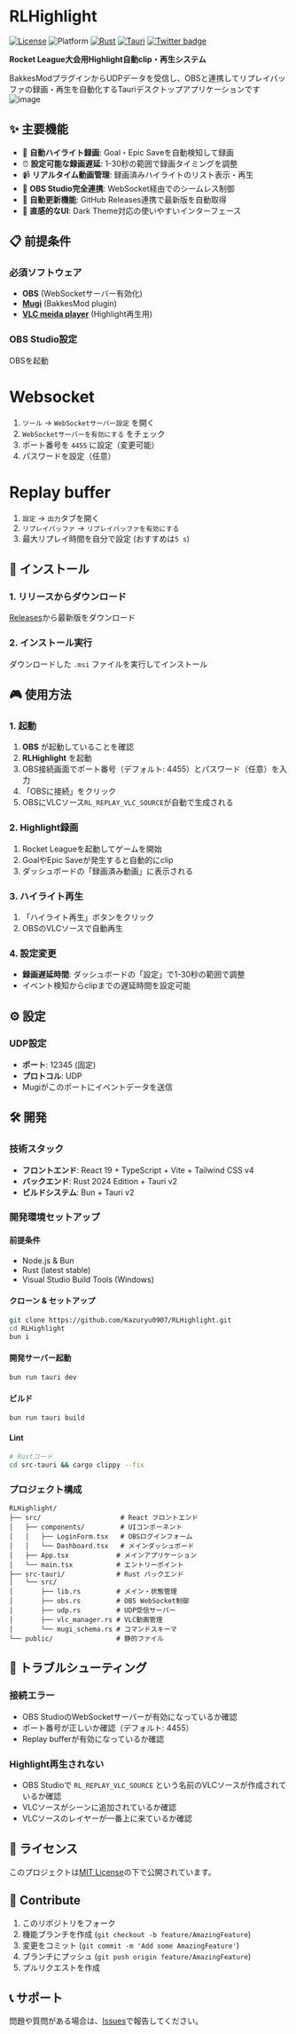 # RLHighlight

[![License](https://img.shields.io/badge/License-MIT-green.svg)](#)
![Platform](https://img.shields.io/badge/platform-Windows-lightgray.svg)
[![Rust](https://img.shields.io/badge/Rust-%23000000.svg?e&logo=rust&logoColor=white)](#)
[![Tauri](https://img.shields.io/badge/Tauri-%2324C8D8.svg?logo=tauri&logoColor=white)]()
[![Twitter badge][]][Twitter link]

**Rocket League大会用Highlight自動clip・再生システム**

BakkesModプラグインからUDPデータを受信し、OBSと連携してリプレイバッファの録画・再生を自動化するTauriデスクトップアプリケーションです  
![image](https://github.com/user-attachments/assets/ec25fe77-dd7a-4778-a327-8688ae83e87a)


## ✨ 主要機能

- 🎯 **自動ハイライト録画**: Goal・Epic Saveを自動検知して録画
- ⏰ **設定可能な録画遅延**: 1-30秒の範囲で録画タイミングを調整
- 📹 **リアルタイム動画管理**: 録画済みハイライトのリスト表示・再生
- 🔄 **OBS Studio完全連携**: WebSocket経由でのシームレス制御
- 🚀 **自動更新機能**: GitHub Releases連携で最新版を自動取得
- 🎨 **直感的なUI**: Dark Theme対応の使いやすいインターフェース

## 📋 前提条件

### 必須ソフトウェア
- **OBS** (WebSocketサーバー有効化)
- **[Mugi](https://github.com/Kazuryu0907/Mugi/releases/)** (BakkesMod plugin)
- **[VLC meida player](https://www.videolan.org/vlc/index.ja.html)** (Highlight再生用)

### OBS Studio設定
OBSを起動
# Websocket
1. `ツール` → `WebSocketサーバー設定` を開く
2. `WebSocketサーバーを有効にする` をチェック
3. ポート番号を `4455` に設定（変更可能）
4. パスワードを設定（任意）
# Replay buffer
1. `設定` → `出力`タブを開く
2. `リプレイバッファ` → `リプレイバッファを有効にする`
3. 最大リプレイ時間を自分で設定 (おすすめは`5 s`)

## 🚀 インストール

### 1. リリースからダウンロード
[Releases](https://github.com/Kazuryu0907/RLHighlight/releases)から最新版をダウンロード

### 2. インストール実行
ダウンロードした `.msi` ファイルを実行してインストール

## 🎮 使用方法

### 1. 起動
1. **OBS** が起動していることを確認
2. **RLHighlight** を起動
3. OBS接続画面でポート番号（デフォルト: 4455）とパスワード（任意）を入力
4. 「OBSに接続」をクリック
5. OBSにVLCソース`RL_REPLAY_VLC_SOURCE`が自動で生成される

### 2. Highlight録画
1. Rocket Leagueを起動してゲームを開始
2. GoalやEpic Saveが発生すると自動的にclip
3. ダッシュボードの「録画済み動画」に表示される

### 3. ハイライト再生
1. 「ハイライト再生」ボタンをクリック
2. OBSのVLCソースで自動再生

### 4. 設定変更
- **録画遅延時間**: ダッシュボードの「設定」で1-30秒の範囲で調整
- イベント検知からclipまでの遅延時間を設定可能

## ⚙️ 設定

### UDP設定
- **ポート**: 12345 (固定)
- **プロトコル**: UDP
- Mugiがこのポートにイベントデータを送信

## 🛠️ 開発

### 技術スタック
- **フロントエンド**: React 19 + TypeScript + Vite + Tailwind CSS v4
- **バックエンド**: Rust 2024 Edition + Tauri v2
- **ビルドシステム**: Bun + Tauri v2

### 開発環境セットアップ

#### 前提条件
- Node.js & Bun
- Rust (latest stable)
- Visual Studio Build Tools (Windows)

#### クローン & セットアップ
```bash
git clone https://github.com/Kazuryu0907/RLHighlight.git
cd RLHighlight
bun i
```

#### 開発サーバー起動
```bash
bun run tauri dev
```

#### ビルド
```bash
bun run tauri build
```

#### Lint
```bash
# Rustコード
cd src-tauri && cargo clippy --fix
```

### プロジェクト構成
```
RLHighlight/
├── src/                    # React フロントエンド
│   ├── components/         # UIコンポーネント
│   │   ├── LoginForm.tsx   # OBSログインフォーム
│   │   └── Dashboard.tsx   # メインダッシュボード
│   ├── App.tsx            # メインアプリケーション
│   └── main.tsx           # エントリーポイント
├── src-tauri/             # Rust バックエンド
│   └── src/
│       ├── lib.rs         # メイン・状態管理
│       ├── obs.rs         # OBS WebSocket制御
│       ├── udp.rs         # UDP受信サーバー
│       ├── vlc_manager.rs # VLC動画管理
│       └── mugi_schema.rs # コマンドスキーマ
└── public/                # 静的ファイル
```

## 🐛 トラブルシューティング

### 接続エラー
- OBS StudioのWebSocketサーバーが有効になっているか確認
- ポート番号が正しいか確認（デフォルト: 4455）
- Replay bufferが有効になっているか確認

### Highlight再生されない
- OBS Studioで `RL_REPLAY_VLC_SOURCE` という名前のVLCソースが作成されているか確認
- VLCソースがシーンに追加されているか確認
- VLCソースのレイヤーが一番上に来ているか確認

## 📄 ライセンス

このプロジェクトは[MIT License](LICENSE)の下で公開されています。

## 🤝 Contribute

1. このリポジトリをフォーク
2. 機能ブランチを作成 (`git checkout -b feature/AmazingFeature`)
3. 変更をコミット (`git commit -m 'Add some AmazingFeature'`)
4. ブランチにプッシュ (`git push origin feature/AmazingFeature`)
5. プルリクエストを作成

## 📞 サポート

問題や質問がある場合は、[Issues](https://github.com/Kazuryu0907/RLHighlight/issues)で報告してください。

[Twitter badge]: https://img.shields.io/twitter/url?label=kazuryu_rl&style=social&url=https%3A%2F%2Ftwitter.com%2Fkazuryu_rl
[Twitter link]: https://twitter.com/intent/follow?screen_name=kazuryu_rl
